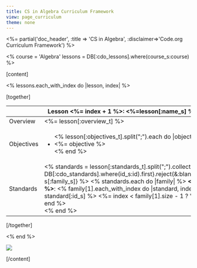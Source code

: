 ```yaml
---
title: CS in Algebra Curriculum Framework
view: page_curriculum
theme: none
---
```


<%= partial('doc_header', :title => 'CS in Algebra', :disclaimer=>'Code.org Curriculum Framework') %>

<%
course = 'Algebra'
lessons = DB[:cdo_lessons].where(course_s:course)
%>

[content]


<% lessons.each_with_index do |lesson, index| %>

[together]

<table style="width: 100%">
<thead>
<tr>
<th colspan="2">
Lesson <%= index + 1 %>: <%=lesson[:name_s] %>
</th>
</tr>
</thead>
<tr>
<td>Overview</td>
<td>
<%= lesson[:overview_t] %>
</td>
</tr>
<tr>
<td>Objectives</td>
<td>
<ul>
<% lesson[:objectives_t].split(";").each do |objective| %>
<li><%= objective %></li>
<% end %>
</ul>
</td>
</tr>
<tr>
<td>Standards</td>
<td>
<% standards = lesson[:standards_t].split(";").collect{|id| DB[:cdo_standards].where(id_s:id).first}.reject(&:blank?).group_by{|s| s[:family_s]} %>
<% standards.each do |family| %>
<strong><%= family[0] %></strong>: 
<% family[1].each_with_index do |standard, index| %>
<%= standard[:id_s] %>
<%= index < family[1].size - 1 ? ", " : "." %>
<% end %>
<br/>
<% end %>

</td>
</tr>
</table>

[/together]

<% end %>

<a href="http://creativecommons.org/"><img src="http://www.thinkersmith.org/images/creativeCommons.png" border="0"></a>  

[/content]

<link rel="stylesheet" type="text/css" href="../morestyle.css"/>
